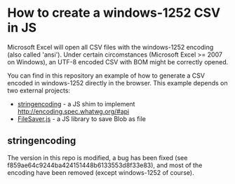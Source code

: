 How to create a windows-1252 CSV in JS
======================================

Microsoft Excel will open all CSV files with the windows-1252 encoding (also
called 'ansi'). Under certain circomstances (Microsoft Excel >= 2007 on
Windows), an UTF-8 encoded CSV with BOM might be correctly opened.

You can find in this repository an example of how to generate a CSV encoded in
windows-1252 directly in the browser. This example depends on two external
projects:

  * [stringencoding](https://code.google.com/p/stringencoding/) - a JS shim to implement http://encoding.spec.whatwg.org/#api
  * [FileSaver.js](https://github.com/eligrey/FileSaver.js) - a JS library to save Blob as file


stringencoding
--------------

The version in this repo is modified, a bug has been fixed (see
f859ae64c9244ba424151448b6133553d8f33e83), and most of the encoding have been
removed (except windows-1252 of course).
